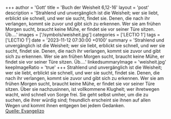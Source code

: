 +++
author = 'Gott'
title = 'Buch der Weisheit 6,12-16'
layout = 'post'
description = 'Strahlend und unvergänglich ist die Weisheit; wer sie liebt, erblickt sie schnell, und wer sie sucht, findet sie. Denen, die nach ihr verlangen, kommt sie zuvor und gibt sich zu erkennen. Wer sie am frühen Morgen sucht, braucht keine Mühe, er findet sie vor seiner Türe sitzen. Üb....'
images = ['/symbols/weisheit.jpg']
categories = ['LECTIO 1']
tags = ['LECTIO 1']
date = '2023-11-12 07:30:00 +0100'
summary = 'Strahlend und unvergänglich ist die Weisheit; wer sie liebt, erblickt sie schnell, und wer sie sucht, findet sie. Denen, die nach ihr verlangen, kommt sie zuvor und gibt sich zu erkennen. Wer sie am frühen Morgen sucht, braucht keine Mühe, er findet sie vor seiner Türe sitzen. Üb....'
linkedsummaryImage = 'weisheit.jpg'
keepImageRatio = 'true'
+++
Strahlend und unvergänglich ist die Weisheit; wer sie liebt, erblickt sie schnell, und wer sie sucht, findet sie.
Denen, die nach ihr verlangen, kommt sie zuvor und gibt sich zu erkennen.
Wer sie am frühen Morgen sucht, braucht keine Mühe, er findet sie vor seiner Türe sitzen.
Über sie nachzusinnen, ist vollkommene Klugheit; wer ihretwegen wacht, wird schnell von Sorge frei.<!--more-->
Sie geht selbst umher, um die zu suchen, die ihrer würdig sind; freundlich erscheint sie ihnen auf allen Wegen und kommt ihnen entgegen bei jedem Gedanken.<br> [Quelle: Evangelizo](https://evangeliumtagfuertag.org/DE/gospel)